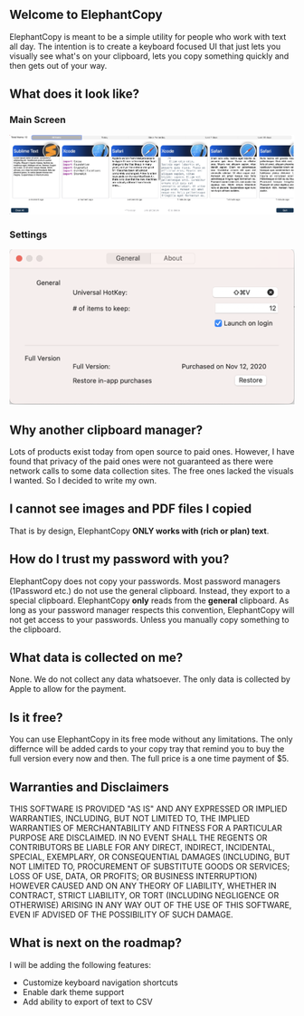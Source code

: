 ## Welcome to ElephantCopy

ElephantCopy is meant to be a simple utility for people who work with text all day. The intention is to create a keyboard focused UI that just lets you visually see what's on your clipboard, lets you copy something quickly and then gets out of your way. 

## What does it look like?

### Main Screen
![](mainScreen.png?raw=true)

### Settings
![](preferences.png?raw=true)

## Why another clipboard manager?

Lots of products exist today from open source to paid ones. However, I have found that privacy of the paid ones were not guaranteed as there were network calls to some data collection sites. The free ones lacked the visuals I wanted. So I decided to write my own. 

## I cannot see images and PDF files I copied

That is by design, ElephantCopy **ONLY works with (rich or plan) text**.

## How do I trust my password with you?

ElephantCopy does not copy your passwords. Most password managers (1Password etc.) do not use the general clipboard. Instead, they export to a special clipboard. ElephantCopy **only** reads from the **general** clipboard. As long as your password manager respects this convention, ElephantCopy will not get access to your passwords. Unless you manually copy something to the clipboard.

## What data is collected on me?

None. We do not collect any data whatsoever. The only data is collected by Apple to allow for the payment. 

## Is it free?

You can use ElephantCopy in its free mode without any limitations. The only differnce will be added cards to your copy tray that remind you to buy the full version every now and then. The full price is a one time payment of $5. 

## Warranties and Disclaimers
THIS SOFTWARE IS PROVIDED "AS IS" AND ANY EXPRESSED OR IMPLIED WARRANTIES, INCLUDING, BUT NOT LIMITED TO, THE IMPLIED WARRANTIES OF MERCHANTABILITY AND FITNESS FOR A PARTICULAR PURPOSE ARE DISCLAIMED. IN NO EVENT SHALL THE REGENTS OR CONTRIBUTORS BE LIABLE FOR ANY DIRECT, INDIRECT, INCIDENTAL, SPECIAL, EXEMPLARY, OR CONSEQUENTIAL DAMAGES (INCLUDING, BUT NOT LIMITED TO, PROCUREMENT OF SUBSTITUTE GOODS OR SERVICES; LOSS OF USE, DATA, OR PROFITS; OR BUSINESS INTERRUPTION)
HOWEVER CAUSED AND ON ANY THEORY OF LIABILITY, WHETHER IN CONTRACT, STRICT LIABILITY, OR TORT (INCLUDING NEGLIGENCE OR OTHERWISE) ARISING IN ANY WAY OUT OF THE USE OF THIS SOFTWARE, EVEN IF ADVISED OF THE POSSIBILITY OF SUCH DAMAGE.

## What is next on the roadmap?

I will be adding the following features: 
- Customize keyboard navigation shortcuts
- Enable dark theme support
- Add ability to export of text to CSV



